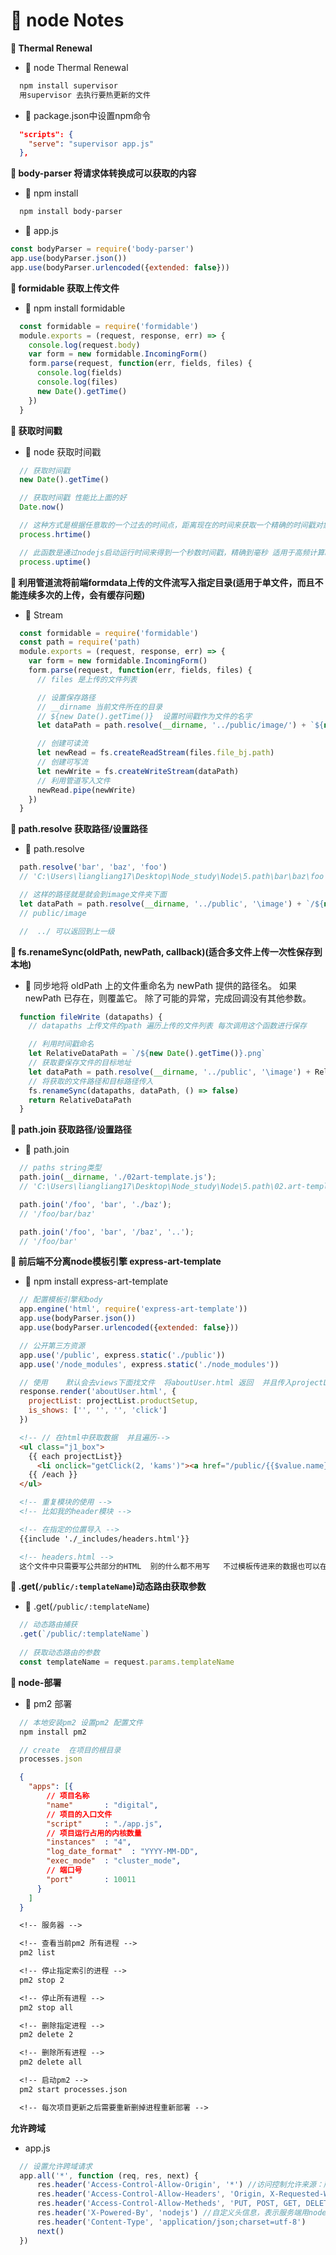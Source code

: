 # &#x1F3A8; node Notes

**&#x1F381;  Thermal Renewal**

+ &#x1F6EB;  node Thermal Renewal
```txt
  npm install supervisor
  用supervisor 去执行要热更新的文件
```
+ &#x1F6EB;  package.json中设置npm命令
```json
  "scripts": {
    "serve": "supervisor app.js"
  },
```

**&#x1F381;  body-parser 将请求体转换成可以获取的内容**
+ &#x1F6EB;  npm install
```txt 
  npm install body-parser
```
+ &#x1F6EB;  app.js
```js 
const bodyParser = require('body-parser')
app.use(bodyParser.json())
app.use(bodyParser.urlencoded({extended: false}))
```

**&#x1F381; formidable 获取上传文件**
+ &#x1F6EB;  npm install formidable
```js
  const formidable = require('formidable')
  module.exports = (request, response, err) => {
    console.log(request.body)
    var form = new formidable.IncomingForm()
    form.parse(request, function(err, fields, files) {
      console.log(fields)
      console.log(files)
      new Date().getTime()
    })
  }
```

**&#x1F381; 获取时间戳**
+ &#x1F6EB;  node 获取时间戳
```js
  // 获取时间戳
  new Date().getTime()

  // 获取时间戳 性能比上面的好
  Date.now()

  // 这种方式是根据任意取的一个过去的时间点，距离现在的时间来获取一个精确的时间戳对象：[秒, 纳秒]
  process.hrtime()

  // 此函数是通过nodejs启动运行时间来得到一个秒数时间戳，精确到毫秒 适用于高频计算时间差的场合
  process.uptime()

```

**&#x1F381; 利用管道流将前端formdata上传的文件流写入指定目录(适用于单文件，而且不能连续多次的上传，会有缓存问题)**
+ &#x1F6EB;  Stream
```js
  const formidable = require('formidable')
  const path = require('path)
  module.exports = (request, response, err) => {
    var form = new formidable.IncomingForm()
    form.parse(request, function(err, fields, files) {
      // files 是上传的文件列表

      // 设置保存路径   
      // __dirname 当前文件所在的目录
      // ${new Date().getTime()}  设置时间戳作为文件的名字
      let dataPath = path.resolve(__dirname, '../public/image/') + `${new Date().getTime()}` + '.png'

      // 创建可读流
      let newRead = fs.createReadStream(files.file_bj.path)
      // 创建可写流
      let newWrite = fs.createWriteStream(dataPath)
      // 利用管道写入文件
      newRead.pipe(newWrite)
    })
  }
```

**&#x1F381; path.resolve 获取路径/设置路径**
+ &#x1F6EB;  path.resolve
```js
  path.resolve('bar', 'baz', 'foo')
  // 'C:\Users\liangliang17\Desktop\Node_study\Node\5.path\bar\baz\foo'

  // 这样的路径就是就会到image文件夹下面
  let dataPath = path.resolve(__dirname, '../public', '\image') + `/${new Date().getTime()}` + '.png'
  // public/image 

  //  ../ 可以返回到上一级
```


**&#x1F381; fs.renameSync(oldPath, newPath, callback)(适合多文件上传一次性保存到本地)**
+ &#x1F6EB;  同步地将 oldPath 上的文件重命名为 newPath 提供的路径名。 如果 newPath 已存在，则覆盖它。 除了可能的异常，完成回调没有其他参数。
```js
  function fileWrite (datapaths) {
    // datapaths 上传文件的path 遍历上传的文件列表 每次调用这个函数进行保存

    // 利用时间戳命名
    let RelativeDataPath = `/${new Date().getTime()}.png`
    // 获取要保存文件的目标地址
    let dataPath = path.resolve(__dirname, '../public', '\image') + RelativeDataPath
    // 将获取的文件路径和目标路径传入 
    fs.renameSync(datapaths, dataPath, () => false)
    return RelativeDataPath
  }
```


**&#x1F381; path.join 获取路径/设置路径**
+ &#x1F6EB;  path.join
```js
  // paths string类型
  path.join(__dirname, './02art-template.js');
  // 'C:\Users\liangliang17\Desktop\Node_study\Node\5.path\02.art-template.js'

  path.join('/foo', 'bar', './baz');
  // '/foo/bar/baz'

  path.join('/foo', 'bar', '/baz', '..');
  // '/foo/bar'
```


**&#x1F381; 前后端不分离node模板引擎 express-art-template**
+ &#x1F6EB;  npm install express-art-template
```js
  // 配置模板引擎和body
  app.engine('html', require('express-art-template'))
  app.use(bodyParser.json())
  app.use(bodyParser.urlencoded({extended: false}))

  // 公开第三方资源
  app.use('/public', express.static('./public'))
  app.use('/node_modules', express.static('./node_modules'))

  // 使用    默认会去views下面找文件  将aboutUser.html 返回  并且传入projectList和is_shows 两个参数
  response.render('aboutUser.html', {
    projectList: projectList.productSetup,
    is_shows: ['', '', '', 'click']
  })
```
```html
  <!-- // 在html中获取数据  并且遍历-->
  <ul class="j1_box">
    {{ each projectList}}
      <li onclick="getClick(2, 'kams')"><a href="/public/{{$value.name}}">{{ $value.name }}</a></li>
    {{ /each }}
  </ul>
```
```html
  <!-- 重复模块的使用 -->
  <!-- 比如我的header模块 -->

  <!-- 在指定的位置导入 -->
  {{include './_includes/headers.html'}}

  <!-- headers.html -->
  这个文件中只需要写公共部分的HTML  别的什么都不用写   不过模板传进来的数据也可以在这里使用
```

**&#x1F381; .get(`/public/:templateName`)动态路由获取参数**
+ &#x1F6EB;  .get(`/public/:templateName`)
```js
  // 动态路由捕获
  .get(`/public/:templateName`)
  
  // 获取动态路由的参数
  const templateName = request.params.templateName
```


**&#x1F381; node-部署**
+ &#x1F6EB;  pm2 部署
```js
  // 本地安装pm2 设置pm2 配置文件
  npm install pm2

  // create  在项目的根目录
  processes.json
```
```json
  {
    "apps": [{
        // 项目名称
        "name"       : "digital",
        // 项目的入口文件
        "script"     : "./app.js", 
        // 项目运行占用的内核数量
        "instances"  : "4",
        "log_date_format"  : "YYYY-MM-DD",
        "exec_mode"  : "cluster_mode",
        // 端口号
        "port"       : 10011
      }
    ]
  }
```
```txt
  <!-- 服务器 -->

  <!-- 查看当前pm2 所有进程 -->
  pm2 list 

  <!-- 停止指定索引的进程 -->
  pm2 stop 2

  <!-- 停止所有进程 -->
  pm2 stop all

  <!-- 删除指定进程 -->
  pm2 delete 2

  <!-- 删除所有进程 -->
  pm2 delete all

  <!-- 启动pm2 -->
  pm2 start processes.json

  <!-- 每次项目更新之后需要重新删掉进程重新部署 -->
```

**允许跨域**
+ app.js
```js
  // 设置允许跨域请求
  app.all('*', function (req, res, next) {
      res.header('Access-Control-Allow-Origin', '*') //访问控制允许来源：所有
      res.header('Access-Control-Allow-Headers', 'Origin, X-Requested-With, Content-Type, Accept') //访问控制允许报头 X-Requested-With: xhr请求
      res.header('Access-Control-Allow-Metheds', 'PUT, POST, GET, DELETE, OPTIONS') //访问控制允许方法
      res.header('X-Powered-By', 'nodejs') //自定义头信息，表示服务端用nodejs
      res.header('Content-Type', 'application/json;charset=utf-8')
      next()
  })
```